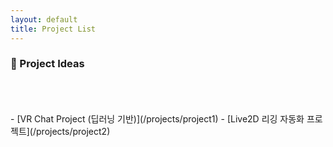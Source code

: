 ```yaml
---
layout: default
title: Project List
---
```









### 📝 Project Ideas  
<br>
<br>
<br>
- [VR Chat Project (딥러닝 기반)](/projects/project1)
- [Live2D 리깅 자동화 프로젝트](/projects/project2)
